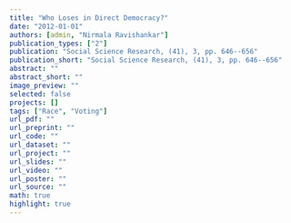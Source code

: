 ```yaml
---
title: "Who Loses in Direct Democracy?"
date: "2012-01-01"
authors: [admin, "Nirmala Ravishankar"]
publication_types: ["2"]
publication: "Social Science Research, (41), 3, pp. 646--656"
publication_short: "Social Science Research, (41), 3, pp. 646--656"
abstract: ""
abstract_short: ""
image_preview: ""
selected: false
projects: []
tags: ["Race", "Voting"]
url_pdf: ""
url_preprint: ""
url_code: ""
url_dataset: ""
url_project: ""
url_slides: ""
url_video: ""
url_poster: ""
url_source: ""
math: true
highlight: true
---
```

